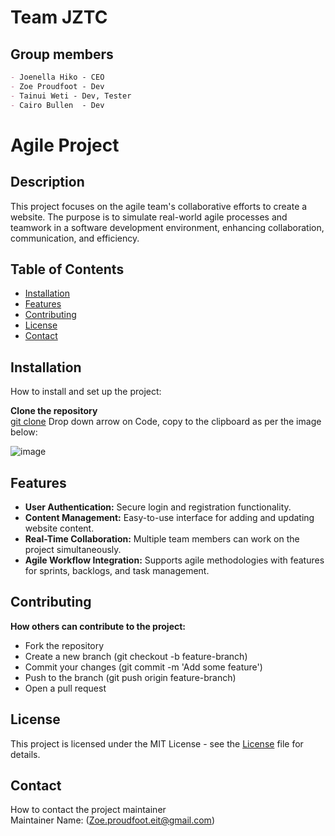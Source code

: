 # **Team JZTC**

## Group members
~~~md
- Joenella Hiko - CEO
- Zoe Proudfoot - Dev
- Tainui Weti - Dev, Tester
- Cairo Bullen  - Dev
~~~

# Agile Project
## Description
This project focuses on the agile team's collaborative efforts to create a website. The purpose is to simulate real-world agile processes and teamwork in a software development environment, enhancing collaboration, communication, and efficiency.

## Table of Contents
- [Installation](#installation)
- [Features](#features)
- [Contributing](#contributing)
- [License](#license)
- [Contact](#Contact)

## Installation
How to install and set up the project: <br> 

**Clone the repository**  
[git clone](https://github.com/zoeannp/jztc_group_project/tree/main/jztc_group_project-new)
Drop down arrow on Code, copy to the clipboard as per the image below: <br> 

![image](https://github.com/zoeannp/jztc_group_project/assets/161780040/f1d8e07e-2192-43ea-b764-b3eacb4c402a)









## Features
* **User Authentication:** Secure login and registration functionality.
* **Content Management:** Easy-to-use interface for adding and updating website content.
* **Real-Time Collaboration:** Multiple team members can work on the project simultaneously.
* **Agile Workflow Integration:** Supports agile methodologies with features for sprints, backlogs, and task management.

## Contributing

**How others can contribute to the project:** <br> 

* Fork the repository
* Create a new branch (git checkout -b feature-branch)
* Commit your changes (git commit -m 'Add some feature')
* Push to the branch (git push origin feature-branch)
* Open a pull request

## License
This project is licensed under the MIT License - see the [License](https://github.com/zoeannp/jztc_group_project/blob/main/LICENSE) file for details.

## Contact
How to contact the project maintainer <br> 
Maintainer Name: (Zoe.proudfoot.eit@gmail.com)





